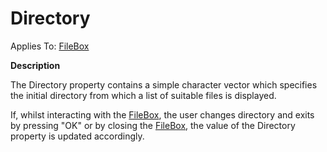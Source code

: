 




<h1 class="heading"><span class="name">Directory</span></h1>

Applies To: [FileBox](../a-z/filebox.md)


**Description**


The Directory property contains a simple character vector which specifies the initial directory from which a list of suitable files is displayed.


If, whilst interacting with the [FileBox](../a-z/filebox.md), the user changes directory and exits by pressing "OK" or by closing the [FileBox](../a-z/filebox.md), the value of the Directory property is updated accordingly.



